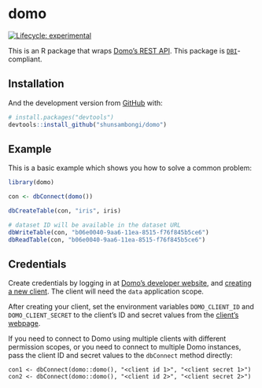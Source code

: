 
<!-- README.md is generated from README.Rmd. Please edit that file -->

# domo

<!-- badges: start -->

[![Lifecycle:
experimental](https://img.shields.io/badge/lifecycle-experimental-orange.svg)](https://www.tidyverse.org/lifecycle/#experimental)
<!-- badges: end -->

This is an R package that wraps [Domo’s REST
API](https://developer.domo.com/docs/dataset/overview-5). This package
is [`DBI`](https://github.com/r-dbi/DBI)-compliant.

## Installation

And the development version from [GitHub](https://github.com/) with:

``` r
# install.packages("devtools")
devtools::install_github("shunsambongi/domo")
```

## Example

This is a basic example which shows you how to solve a common problem:

``` r
library(domo)

con <- dbConnect(domo())

dbCreateTable(con, "iris", iris)

# dataset ID will be available in the dataset URL
dbWriteTable(con, "b06e0040-9aa6-11ea-8515-f76f845b5ce6")
dbReadTable(con, "b06e0040-9aa6-11ea-8515-f76f845b5ce6")
```

## Credentials

Create credentials by logging in at [Domo’s developer
website](https://developer.domo.com/login), and [creating a new
client](https://developer.domo.com/new-client). The client will need the
`data` application scope.

After creating your client, set the environment variables
`DOMO_CLIENT_ID` and `DOMO_CLIENT_SECRET` to the client’s ID and secret
values from the [client’s
webpage](https://developer.domo.com/manage-clients).

If you need to connect to Domo using multiple clients with different
permission scopes, or you need to connect to multiple Domo instances,
pass the client ID and secret values to the `dbConnect` method directly:

    con1 <- dbConnect(domo::domo(), "<client id 1>", "<client secret 1>")
    con2 <- dbConnect(domo::domo(), "<client id 2>", "<client secret 2>")
